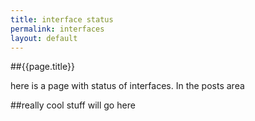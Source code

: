 ```yaml
---
title: interface status
permalink: interfaces
layout: default
---
```

##{{page.title}}

here is a page with status of interfaces. In the posts area

##really cool stuff will go here
